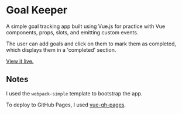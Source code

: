 # Goal Keeper

A simple goal tracking app built using Vue.js for practice with Vue components, props, slots, and emitting custom events.

The user can add goals and click on them to mark them as completed, which displays them in a 'completed' section.

[View it live.](https://nataliecardot.com/goal-keeper/)

## Notes

I used the `webpack-simple` template to bootstrap the app.

To deploy to GitHub Pages, I used [vue-gh-pages](https://www.npmjs.com/package/vue-gh-pages).


